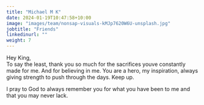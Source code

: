```yaml
---
title: "Michael M K"
date: 2024-01-19T10:47:58+10:00
image: "images/team/nonsap-visuals-kMJp7620W6U-unsplash.jpg"
jobtitle: "Friends"
linkedinurl: ""
weight: 7
---
```


Hey King,  
To say the least, thank you so much for the sacrifices youve constantly made for me. And for believing in me. You are a hero, my inspiration, always giving strength to push through the days. Keep up.  

I pray to God to always remember you for what you have been to me and that you may never lack. 
